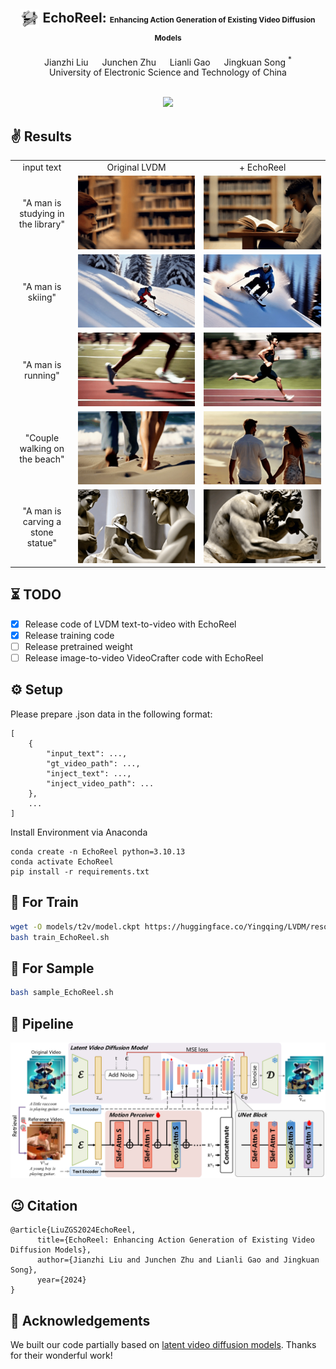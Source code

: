 <div align="center">

<h2> <img src="assets/favicon.ico" style="vertical-align: middle;" width="30" height="30"> EchoReel: <span style="font-size:12px">Enhancing Action Generation of Existing Video Diffusion Models </span> </h2>

<div>
    Jianzhi Liu &emsp; Junchen Zhu &emsp; Lianli Gao &emsp; Jingkuan Song <sup>*</sup>
</div>
<div>
    University of Electronic Science and Technology of China
</div>
<br>
<div align="left">

<p align="center">
    <img src=assets/banner.jpg />
</p>

## ✌️ Results
<table class="center">
  <!-- <td style="text-align:center;" width="50">Input Text</td> -->
  <tr>
  <td style="text-align:center;" width="20%">input text</td>
  <td style="text-align:center;" width="40%">Original LVDM</td>
  <td style="text-align:center;" width="40%">+ EchoReel</td>
  <tr>
  <td style="text-align:center;">"A man is studying in the library"</td>
  <td><img src=assets/1.gif></td>
  <td><img src=assets/2.gif></td>
  <tr>
  <td style="text-align:center;">"A man is skiing"</td>
  <td><img src=assets/3.gif></td>
  <td><img src=assets/4.gif></td>
  <tr>
  <td style="text-align:center;">"A man is running"</td>
  <td><img src=assets/5.gif></td>
  <td><img src=assets/6.gif></td>
  <tr>
  <td style="text-align:center;">"Couple walking on the beach"</td>
  <td><img src=assets/7.gif></td>
  <td><img src=assets/8.gif></td>
  <tr>
  <td style="text-align:center;">"A man is carving a stone statue"</td>
  <td><img src=assets/9.gif></td>
  <td><img src=assets/10.gif></td>
</tr>
</table >

## ⏳ TODO
- [x] Release code of LVDM text-to-video with EchoReel
- [x] Release training code
- [ ] Release pretrained weight
- [ ] Release image-to-video VideoCrafter code with EchoReel

## ⚙️ Setup

Please prepare .json data in the following format:

```
[
	{
		"input_text": ...,
		"gt_video_path": ...,
		"inject_text": ...,
		"inject_video_path": ...
	},
    ...
]
```

Install Environment via Anaconda
```
conda create -n EchoReel python=3.10.13
conda activate EchoReel
pip install -r requirements.txt
```

## 💫 For Train

```bash
wget -O models/t2v/model.ckpt https://huggingface.co/Yingqing/LVDM/resolve/main/lvdm_short/t2v.ckpt
bash train_EchoReel.sh
```

## 💫 For Sample

```bash
bash sample_EchoReel.sh
```

## 🔮 Pipeline
<p align="center">
    <img src=assets/overview.jpg />
</p>

## 😉 Citation

```
@article{LiuZGS2024EchoReel,
      title={EchoReel: Enhancing Action Generation of Existing Video Diffusion Models}, 
      author={Jianzhi Liu and Junchen Zhu and Lianli Gao and Jingkuan Song},
      year={2024}
}
```

## 🤗 Acknowledgements

We built our code partially based on [latent video diffusion models](https://github.com/CompVis/latent-diffusion). Thanks for their wonderful work!